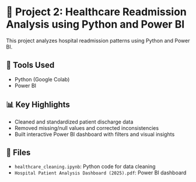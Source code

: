 # 📁 Project 2: Healthcare Readmission Analysis using Python and Power BI

This project analyzes hospital readmission patterns using Python and Power BI.

## 🔧 Tools Used
- Python (Google Colab)
- Power BI

## 📊 Key Highlights
- Cleaned and standardized patient discharge data
- Removed missing/null values and corrected inconsistencies
- Built interactive Power BI dashboard with filters and visual insights

## 📁 Files
- `healthcare_cleaning.ipynb`: Python code for data cleaning
- `Hospital Patient Analysis Dashboard (2025).pdf`: Power BI dashboard 
